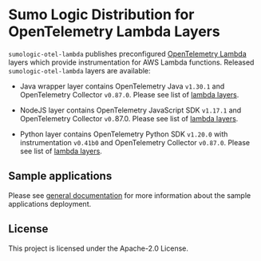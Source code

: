 # Sumo Logic Distribution for OpenTelemetry Lambda Layers

`sumologic-otel-lambda` publishes preconfigured [OpenTelemetry Lambda](https://github.com/open-telemetry/opentelemetry-lambda) layers which provide instrumentation for AWS Lambda functions.
Released `sumologic-otel-lambda` layers are available:

- Java wrapper layer contains OpenTelemetry Java `v1.30.1` and OpenTelemetry Collector `v0.87.0`. Please see list of [lambda layers](https://github.com/SumoLogic/sumologic-otel-lambda/blob/release-java-v1.30.1/java/README.md).

- NodeJS layer contains OpenTelemetry JavaScript SDK `v1.17.1` and OpenTelemetry Collector `v0.`87.0. Please see list of [lambda layers](https://github.com/SumoLogic/sumologic-otel-lambda/blob/release-nodejs-v1.17.2/nodejs/README.md).

- Python layer contains OpenTelemetry Python SDK `v1.20.0` with instrumentation `v0.41b0` and OpenTelemetry Collector `v0.87.0`. Please see list of [lambda layers](https://github.com/SumoLogic/sumologic-otel-lambda/blob/release-python-v1.20.0/python/README.md).

## Sample applications

Please see [general documentation](./docs/sample_applications.md) for more information about the sample applications deployment.

## License

This project is licensed under the Apache-2.0 License.
